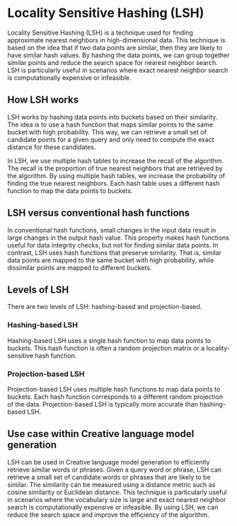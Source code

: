 # Locality Sensitive Hashing (LSH)

Locality Sensitive Hashing (LSH) is a technique used for finding approximate nearest neighbors in high-dimensional data. This technique is based on the idea that if two data points are similar, then they are likely to have similar hash values. By hashing the data points, we can group together similar points and reduce the search space for nearest neighbor search. LSH is particularly useful in scenarios where exact nearest neighbor search is computationally expensive or infeasible.

## How LSH works

LSH works by hashing data points into buckets based on their similarity. The idea is to use a hash function that maps similar points to the same bucket with high probability. This way, we can retrieve a small set of candidate points for a given query and only need to compute the exact distance for these candidates.

In LSH, we use multiple hash tables to increase the recall of the algorithm. The recall is the proportion of true nearest neighbors that are retrieved by the algorithm. By using multiple hash tables, we increase the probability of finding the true nearest neighbors. Each hash table uses a different hash function to map the data points to buckets.

## LSH versus conventional hash functions

In conventional hash functions, small changes in the input data result in large changes in the output hash value. This property makes hash functions useful for data integrity checks, but not for finding similar data points. In contrast, LSH uses hash functions that preserve similarity. That is, similar data points are mapped to the same bucket with high probability, while dissimilar points are mapped to different buckets.

## Levels of LSH

There are two levels of LSH: hashing-based and projection-based.

### Hashing-based LSH
Hashing-based LSH uses a single hash function to map data points to buckets. This hash function is often a random projection matrix or a locality-sensitive hash function.

### Projection-based LSH
Projection-based LSH uses multiple hash functions to map data points to buckets. Each hash function corresponds to a different random projection of the data. Projection-based LSH is typically more accurate than hashing-based LSH.

## Use case within Creative language model generation

LSH can be used in Creative language model generation to efficiently retrieve similar words or phrases. Given a query word or phrase, LSH can retrieve a small set of candidate words or phrases that are likely to be similar. The similarity can be measured using a distance metric such as cosine similarity or Euclidean distance. This technique is particularly useful in scenarios where the vocabulary size is large and exact nearest neighbor search is computationally expensive or infeasible. By using LSH, we can reduce the search space and improve the efficiency of the algorithm.